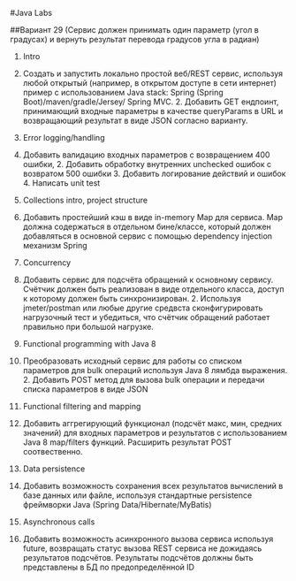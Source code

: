 #Java Labs

##Вариант 29 (Сервис должен принимать один параметр (угол в градусах) и вернуть результат перевода градусов угла в радиан)

1.	Intro
1. Создать и запустить локально простой веб/REST сервис, используя любой открытый (например, в открытом доступе в сети  интернет) пример с использованием Java stack: Spring (Spring Boot)/maven/gradle/Jersey/ Spring MVC. 2. Добавить GET ендпоинт, принимающий входные параметры в качестве queryParams в URL и возвращающий результат в виде JSON согласно варианту. 

2.	Error logging/handling
1. Добавить валидацию входных параметров с возвращением 400 ошибки, 2. Добавить обработку внутренних unchecked ошибок с возвратом 500 ошибки 3. Добавить логирование действий и ошибок 4. Написать unit test 

3.	Collections intro, project structure 
1. Добавить простейший кэш в виде in-memory Map для сервиса. Map должна содержаться в отдельном бине/классе, который должен добавляться в основной сервис с помощью dependency injection механизм Spring

4.	Concurrency 
1. Добавить сервис для подсчёта обращений к основному сервису. Счётчик должен быть реализован в виде отдельного класса, доступ к которому должен быть синхронизирован. 2. Используя jmeter/postman или любые другие средвста сконфигурировать нагрузочный тест и убедиться, что счётчик обращений работает правильно при большой нагрузке.

5.	Functional programming with Java 8
1. Преобразовать исходный сервис для работы со списком параметров для bulk операций используя Java 8 лямбда выражения. 2. Добавить POST метод для вызова bulk операции и передачи списка параметров в виде JSON

6.	Functional filtering and mapping
1. Добавить аггрегирующий функционал (подсчёт макс, мин, средних значений) для входных параметров и результатов с использованием Java 8 map/filters функций. Расширить результат POST соотвественно.

7.	Data persistence
1. Добавить возможность сохранения всех результатов вычислений в базе данных или файле, используя стандартные persistence фреймворки Java (Spring Data/Hibernate/MyBatis)

8.	Asynchronous calls
1. Добавить возможность асинхронного вызова сервиса используя future, возвращать статус вызова REST сервиса не дожидаясь результатов подсчётов. Результаты подсчётов должны быть представлены в БД по предопределённой ID
